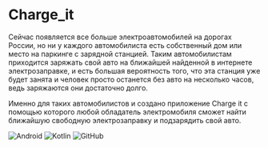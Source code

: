 # Charge_it
  Сейчас появляется все больше электроавтомобилей на дорогах России, но ни у каждого автомобилиста есть собственный дом или место на паркинге с зарядной станцией. 
Таким автомобилистам приходится заряжать свой авто на ближайшей найденной в интернете электрозаправке, и есть большая вероятность того, что эта станция уже будет занята и человек просто останется без авто на несколько часов, ведь заряжаются они достаточно долго.

  Именно для таких автомобилистов и создано приложение Charge it с помощью которого любой обладатель электромобиля сможет найти ближайшую свободную электрозаправку и подзарядить свой авто.

![Android](https://img.shields.io/badge/Android-3DDC84?style=for-the-badge&logo=android&logoColor=white) ![Kotlin](https://img.shields.io/badge/kotlin-%237F52FF.svg?style=for-the-badge&logo=kotlin&logoColor=white) ![GitHub](https://img.shields.io/badge/github-%23121011.svg?style=for-the-badge&logo=github&logoColor=white)
